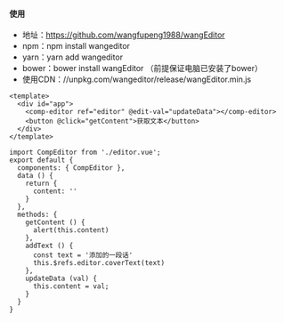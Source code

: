 #### 使用
- 地址：https://github.com/wangfupeng1988/wangEditor
- npm：npm install wangeditor
- yarn：yarn add wangeditor
- bower：bower install wangEditor （前提保证电脑已安装了bower）
- 使用CDN：//unpkg.com/wangeditor/release/wangEditor.min.js
```
<template>
  <div id="app">
    <comp-editor ref="editor" @edit-val="updateData"></comp-editor>
    <button @click="getContent">获取文本</button>
  </div>
</template>

import CompEditor from './editor.vue';
export default {
  components: { CompEditor },
  data () {
    return {
      content: ''
    }
  },
  methods: {
    getContent () {
      alert(this.content)
    },
    addText () {
      const text = '添加的一段话'
      this.$refs.editor.coverText(text)
    },
    updateData (val) {
      this.content = val;
    }
  }
}
```